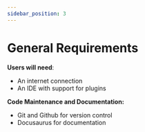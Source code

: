 ```yaml
---
sidebar_position: 3
---
```


# General Requirements
**Users will need**:
- An internet connection
- An IDE with support for plugins

**Code Maintenance and Documentation:**
- Git and Github for version control
- Docusaurus for documentation
